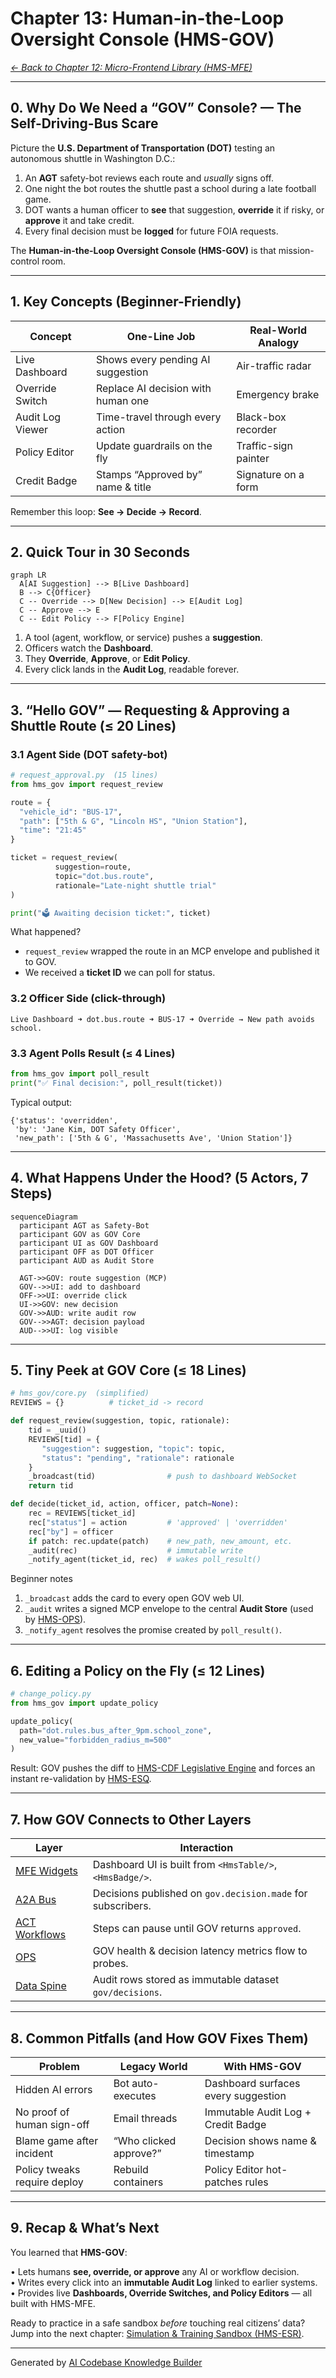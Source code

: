 # Chapter 13: Human-in-the-Loop Oversight Console (HMS-GOV)


*[← Back to Chapter 12: Micro-Frontend Library (HMS-MFE)](12_micro_frontend_library__hms_mfe__.md)*  

---

## 0. Why Do We Need a “GOV” Console? — The Self-Driving-Bus Scare  

Picture the **U.S. Department of Transportation (DOT)** testing an autonomous shuttle in Washington D.C.:

1. An **AGT** safety-bot reviews each route and *usually* signs off.  
2. One night the bot routes the shuttle past a school during a late football game.  
3. DOT wants a human officer to **see** that suggestion, **override** it if risky, or **approve** it and take credit.  
4. Every final decision must be **logged** for future FOIA requests.

The **Human-in-the-Loop Oversight Console (HMS-GOV)** is that mission-control room.

---

## 1. Key Concepts (Beginner-Friendly)

| Concept | One-Line Job | Real-World Analogy |
|---------|--------------|--------------------|
| Live Dashboard | Shows every pending AI suggestion | Air-traffic radar |
| Override Switch | Replace AI decision with human one | Emergency brake |
| Audit Log Viewer | Time-travel through every action | Black-box recorder |
| Policy Editor | Update guardrails on the fly | Traffic-sign painter |
| Credit Badge | Stamps “Approved by” name & title | Signature on a form |

Remember this loop: **See → Decide → Record**.

---

## 2. Quick Tour in 30 Seconds  

```mermaid
graph LR
  A[AI Suggestion] --> B[Live Dashboard]
  B --> C{Officer}
  C -- Override --> D[New Decision] --> E[Audit Log]
  C -- Approve --> E
  C -- Edit Policy --> F[Policy Engine]
```

1. A tool (agent, workflow, or service) pushes a **suggestion**.  
2. Officers watch the **Dashboard**.  
3. They **Override**, **Approve**, or **Edit Policy**.  
4. Every click lands in the **Audit Log**, readable forever.

---

## 3. “Hello GOV” — Requesting & Approving a Shuttle Route (≤ 20 Lines)

### 3.1 Agent Side (DOT safety-bot)

```python
# request_approval.py  (15 lines)
from hms_gov import request_review

route = {
  "vehicle_id": "BUS-17",
  "path": ["5th & G", "Lincoln HS", "Union Station"],
  "time": "21:45"
}

ticket = request_review(
          suggestion=route,
          topic="dot.bus.route",
          rationale="Late-night shuttle trial"
)

print("🗳️ Awaiting decision ticket:", ticket)
```

What happened?  
* `request_review` wrapped the route in an MCP envelope and published it to GOV.  
* We received a **ticket ID** we can poll for status.

### 3.2 Officer Side (click-through)

```
Live Dashboard ➜ dot.bus.route ➜ BUS-17 ➜ Override → New path avoids school.
```

### 3.3 Agent Polls Result (≤ 4 Lines)

```python
from hms_gov import poll_result
print("✅ Final decision:", poll_result(ticket))
```

Typical output:

```
{'status': 'overridden',
 'by': 'Jane Kim, DOT Safety Officer',
 'new_path': ['5th & G', 'Massachusetts Ave', 'Union Station']}
```

---

## 4. What Happens Under the Hood? (5 Actors, 7 Steps)

```mermaid
sequenceDiagram
  participant AGT as Safety-Bot
  participant GOV as GOV Core
  participant UI as GOV Dashboard
  participant OFF as DOT Officer
  participant AUD as Audit Store

  AGT->>GOV: route suggestion (MCP)
  GOV-->>UI: add to dashboard
  OFF->>UI: override click
  UI->>GOV: new decision
  GOV->>AUD: write audit row
  GOV-->>AGT: decision payload
  AUD-->>UI: log visible
```

---

## 5. Tiny Peek at GOV Core (≤ 18 Lines)

```python
# hms_gov/core.py  (simplified)
REVIEWS = {}          # ticket_id -> record

def request_review(suggestion, topic, rationale):
    tid = _uuid()
    REVIEWS[tid] = {
       "suggestion": suggestion, "topic": topic,
       "status": "pending", "rationale": rationale
    }
    _broadcast(tid)                # push to dashboard WebSocket
    return tid

def decide(ticket_id, action, officer, patch=None):
    rec = REVIEWS[ticket_id]
    rec["status"] = action         # 'approved' | 'overridden'
    rec["by"] = officer
    if patch: rec.update(patch)    # new_path, new_amount, etc.
    _audit(rec)                    # immutable write
    _notify_agent(ticket_id, rec)  # wakes poll_result()
```

Beginner notes  
1. `_broadcast` adds the card to every open GOV web UI.  
2. `_audit` writes a signed MCP envelope to the central **Audit Store** (used by [HMS-OPS](11_operational_nerve_center__hms_ops__.md)).  
3. `_notify_agent` resolves the promise created by `poll_result()`.

---

## 6. Editing a Policy on the Fly (≤ 12 Lines)

```python
# change_policy.py
from hms_gov import update_policy

update_policy(
  path="dot.rules.bus_after_9pm.school_zone",
  new_value="forbidden_radius_m=500"
)
```

Result: GOV pushes the diff to [HMS-CDF Legislative Engine](03_hms_cdf_legislative_engine_.md) and forces an instant re-validation by [HMS-ESQ](04_compliance___legal_reasoning__hms_esq__.md).

---

## 7. How GOV Connects to Other Layers

Layer | Interaction
------|-------------
[MFE Widgets](12_micro_frontend_library__hms_mfe__.md) | Dashboard UI is built from `<HmsTable/>`, `<HmsBadge/>`.
[A2A Bus](07_hms_a2a_inter_agency_messaging_bus_.md) | Decisions published on `gov.decision.made` for subscribers.
[ACT Workflows](08_hms_act_workflow_orchestrator_.md) | Steps can pause until GOV returns `approved`.
[OPS](11_operational_nerve_center__hms_ops__.md) | GOV health & decision latency metrics flow to probes.
[Data Spine](09_data_spine__hms_dta__.md) | Audit rows stored as immutable dataset `gov/decisions`.

---

## 8. Common Pitfalls (and How GOV Fixes Them)

Problem | Legacy World | With HMS-GOV
--------|--------------|-------------
Hidden AI errors | Bot auto-executes | Dashboard surfaces every suggestion
No proof of human sign-off | Email threads | Immutable Audit Log + Credit Badge
Blame game after incident | “Who clicked approve?” | Decision shows name & timestamp
Policy tweaks require deploy | Rebuild containers | Policy Editor hot-patches rules

---

## 9. Recap & What’s Next  

You learned that **HMS-GOV**:

• Lets humans **see, override, or approve** any AI or workflow decision.  
• Writes every click into an **immutable Audit Log** linked to earlier systems.  
• Provides live **Dashboards, Override Switches, and Policy Editors** — all built with HMS-MFE.  

Ready to practice in a safe sandbox *before* touching real citizens’ data?  
Jump into the next chapter: [Simulation & Training Sandbox (HMS-ESR)](14_simulation___training_sandbox__hms_esr__.md).

---

Generated by [AI Codebase Knowledge Builder](https://github.com/The-Pocket/Tutorial-Codebase-Knowledge)